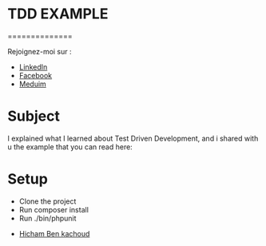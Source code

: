 # TDD EXAMPLE
==============

Rejoignez-moi sur :
* [LinkedIn]()
* [Facebook]()
* [Meduim]()

# Subject
I explained what I learned about Test Driven Development, and i shared with u the example that you 
can read here: 

# Setup

- Clone the project
- Run composer install
- Run ./bin/phpunit

* [Hicham Ben kachoud](https://github.com/hichambenkachoud)
